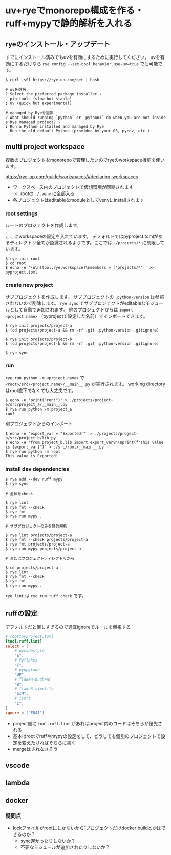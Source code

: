 # uv+ryeでmonorepo構成を作る・ruff+mypyで静的解析を入れる

## ryeのインストール・アップデート

すでにインストール済みでもuvを有効にするために実行してください。
uvを有効にするだけなら `rye config --set-bool behavior.use-uv=true` でも可能です。

```console
$ curl -sSf https://rye-up.com/get | bash

# uvを選択
? Select the preferred package installer ›
  pip-tools (slow but stable)
❯ uv (quick but experimental)

# managed by Ryeを選択
? What should running `python` or `python3` do when you are not inside a Rye managed project? ›
❯ Run a Python installed and managed by Rye
  Run the old default Python (provided by your OS, pyenv, etc.)
```

## multi project workspace

複数のプロジェクトをmonorepoで管理したいのでryeのworkspace機能を使います。

https://rye-up.com/guide/workspaces/#declaring-workspaces

- ワークスペース内のプロジェクトで仮想環境が同期されます
  - rootの `./.venv` に全部入る
- 各プロジェクトはeditableなmoduleとしてvenvにinstallされます

### root settings

ルートのプロジェクトを作成します。

ここにworkspaceの設定を入れています。
デフォルトではpyproject.tomlがあるディレクトリ全てが認識されるようです。ここでは `./projects/*` に制限しています。

```console
$ rye init root
$ cd root
$ echo -e '\n\n[tool.rye.workspace]\nmembers = ["projects/*"]' >> pyproject.toml
```

### create new project

サブプロジェクトを作成します。
サブプロジェクトの `.python-version` は参照されないので削除します。
`rye sync` でサブプロジェクトがeditableなモジュールとして自動で追加されます。
他のプロジェクトからは `import <project.name>` （pyprojectで設定した名前）でインポートできます。

```console
$ rye init projects/project-a
$ (cd projects/project-a && rm -rf .git .python-version .gitignore)

$ rye init projects/project-b
$ (cd projects/project-b && rm -rf .git .python-version .gitignore)

$ rye sync
```

### run

`rye run python -m <project.name>` で `<root>/src/<project.name>/__main__.py` が実行されます。
working directoryはroot直下でなくても大丈夫です。

```console
$ echo -e 'print("run!")' > ./projects/project-a/src/project_a/__main__.py
$ rye run python -m project_a
run!
```

別プロジェクトからのインポート

```console
$ echo -e 'export_var = "Exported!"' > ./projects/project-b/src/project_b/lib.py
$ echo -e 'from project_b.lib import export_var\n\nprint(f"This value is {export_var}")' > ./src/root/__main__.py
$ rye run python -m root
This value is Exported!
```

### install dev dependencies

```console
$ rye add --dev ruff mypy
$ rye sync
```

```console
# 全体をcheck

$ rye lint
$ rye fmt --check
$ rye fmt
$ rye run mypy .

# サブプロジェクトのみを静的解析

$ rye lint projects/project-a
$ rye fmt --check projects/project-a
$ rye fmt projects/project-a
$ rye run mypy projects/project-a

# またはプロジェクトディレクトリから

$ cd projects/project-a
$ rye lint
$ rye fmt --check
$ rye fmt
$ rye run mypy .
```

`rye lint` は `rye run ruff check` です。

## ruffの設定

デフォルトだと厳しすぎるので適宜ignoreでルールを無視する

```toml
# root/pyproject.toml
[tool.ruff.lint]
select = [
    # pycodestyle
    "E",
    # Pyflakes
    "F",
    # pyupgrade
    "UP",
    # flake8-bugbear
    "B",
    # flake8-simplify
    "SIM",
    # isort
    "I",
]
ignore = ["F841"]
```

- project側に `tool.ruff.lint` があればproject内のコードはそちらが優先される
- 基本はrootでruffやmypyの設定をして、どうしても個別のプロジェクトで設定を変えたければそちらに書く
- mergeはされなさそう

## vscode

## lambda

## docker

### 疑問点

- lockファイルがrootにしかないから1プロジェクトだけdocker buildとかはできるのか？
  - sync遅かったりしないか？
  - 不要なモジュールが追加されたりしないか？

